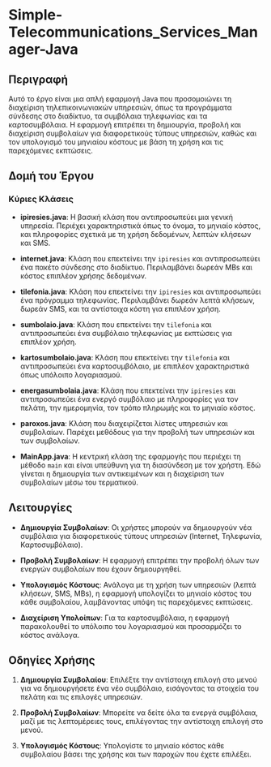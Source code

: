 # Simple-Telecommunications_Services_Manager-Java

## Περιγραφή

Αυτό το έργο είναι μια απλή εφαρμογή Java που προσομοιώνει τη διαχείριση τηλεπικοινωνιακών υπηρεσιών, όπως τα προγράμματα σύνδεσης στο διαδίκτυο, τα συμβόλαια τηλεφωνίας και τα καρτοσυμβόλαια. Η εφαρμογή επιτρέπει τη δημιουργία, προβολή και διαχείριση συμβολαίων για διαφορετικούς τύπους υπηρεσιών, καθώς και τον υπολογισμό του μηνιαίου κόστους με βάση τη χρήση και τις παρεχόμενες εκπτώσεις.

## Δομή του Έργου

### Κύριες Κλάσεις

- **ipiresies.java**: Η βασική κλάση που αντιπροσωπεύει μια γενική υπηρεσία. Περιέχει χαρακτηριστικά όπως το όνομα, το μηνιαίο κόστος, και πληροφορίες σχετικά με τη χρήση δεδομένων, λεπτών κλήσεων και SMS.

- **internet.java**: Κλάση που επεκτείνει την `ipiresies` και αντιπροσωπεύει ένα πακέτο σύνδεσης στο διαδίκτυο. Περιλαμβάνει δωρεάν MBs και κόστος επιπλέον χρήσης δεδομένων.

- **tilefonia.java**: Κλάση που επεκτείνει την `ipiresies` και αντιπροσωπεύει ένα πρόγραμμα τηλεφωνίας. Περιλαμβάνει δωρεάν λεπτά κλήσεων, δωρεάν SMS, και τα αντίστοιχα κόστη για επιπλέον χρήση.

- **sumbolaio.java**: Κλάση που επεκτείνει την `tilefonia` και αντιπροσωπεύει ένα συμβόλαιο τηλεφωνίας με εκπτώσεις για επιπλέον χρήση.

- **kartosumbolaio.java**: Κλάση που επεκτείνει την `tilefonia` και αντιπροσωπεύει ένα καρτοσυμβόλαιο, με επιπλέον χαρακτηριστικά όπως υπόλοιπο λογαριασμού.

- **energasumbolaia.java**: Κλάση που επεκτείνει την `ipiresies` και αντιπροσωπεύει ένα ενεργό συμβόλαιο με πληροφορίες για τον πελάτη, την ημερομηνία, τον τρόπο πληρωμής και το μηνιαίο κόστος.

- **paroxos.java**: Κλάση που διαχειρίζεται λίστες υπηρεσιών και συμβολαίων. Παρέχει μεθόδους για την προβολή των υπηρεσιών και των συμβολαίων.

- **MainApp.java**: Η κεντρική κλάση της εφαρμογής που περιέχει τη μέθοδο `main` και είναι υπεύθυνη για τη διασύνδεση με τον χρήστη. Εδώ γίνεται η δημιουργία των αντικειμένων και η διαχείριση των συμβολαίων μέσω του τερματικού.

## Λειτουργίες

- **Δημιουργία Συμβολαίων**: Οι χρήστες μπορούν να δημιουργούν νέα συμβόλαια για διαφορετικούς τύπους υπηρεσιών (Internet, Τηλεφωνία, Καρτοσυμβόλαιο).

- **Προβολή Συμβολαίων**: Η εφαρμογή επιτρέπει την προβολή όλων των ενεργών συμβολαίων που έχουν δημιουργηθεί.

- **Υπολογισμός Κόστους**: Ανάλογα με τη χρήση των υπηρεσιών (λεπτά κλήσεων, SMS, MBs), η εφαρμογή υπολογίζει το μηνιαίο κόστος του κάθε συμβολαίου, λαμβάνοντας υπόψη τις παρεχόμενες εκπτώσεις.

- **Διαχείριση Υπολοίπων**: Για τα καρτοσυμβόλαια, η εφαρμογή παρακολουθεί το υπόλοιπο του λογαριασμού και προσαρμόζει το κόστος ανάλογα.

## Οδηγίες Χρήσης

1. **Δημιουργία Συμβολαίου**: Επιλέξτε την αντίστοιχη επιλογή στο μενού για να δημιουργήσετε ένα νέο συμβόλαιο, εισάγοντας τα στοιχεία του πελάτη και τις επιλογές υπηρεσιών.

2. **Προβολή Συμβολαίων**: Μπορείτε να δείτε όλα τα ενεργά συμβόλαια, μαζί με τις λεπτομέρειες τους, επιλέγοντας την αντίστοιχη επιλογή στο μενού.

3. **Υπολογισμός Κόστους**: Υπολογίστε το μηνιαίο κόστος κάθε συμβολαίου βάσει της χρήσης και των παροχών που έχετε επιλέξει.
